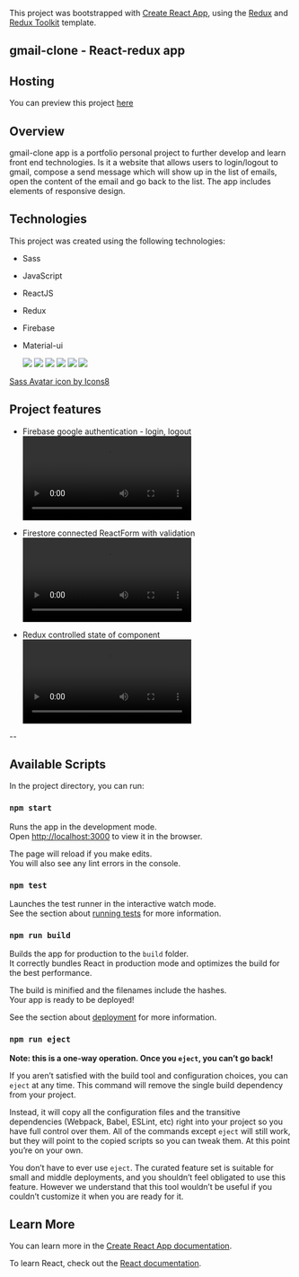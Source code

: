 This project was bootstrapped with [Create React App](https://github.com/facebook/create-react-app), using the [Redux](https://redux.js.org/) and [Redux Toolkit](https://redux-toolkit.js.org/) template.

## gmail-clone - React-redux app

## Hosting

You can preview this project <a href ="https://clone-b2527.web.app/">here</a>

## Overview

gmail-clone app is a portfolio personal project to further develop and learn front end technologies. Is it a website that allows users to login/logout to gmail, compose a send message which will show up in the list of emails, open the content of the email and go back to the list. The app includes elements of responsive design.

## Technologies

This project was created using the following technologies:

-   Sass
-   JavaScript
-   ReactJS
-   Redux
-   Firebase
-   Material-ui

    ![](https://img.icons8.com/color/48/000000/sass-avatar.png)
    ![](https://img.icons8.com/color/48/000000/javascript--v1.png)
    ![](https://img.icons8.com/office/40/000000/react.png)
    ![](https://img.icons8.com/color/48/000000/redux.png")
    ![](https://img.icons8.com/color/48/000000/firebase.png)
    ![](https://img.icons8.com/color/48/000000/material-ui.png)

<a href="https://icons8.com/icon/vEiU8UeAmv0x/sass-avatar">Sass Avatar icon by Icons8</a>

## Project features

-   Firebase google authentication - login, logout
    ![login/logout demo](https://user-images.githubusercontent.com/80685460/156446153-8311ca3b-cd75-4bfd-9fb4-d1841b61fdf7.mp4)
-   Firestore connected ReactForm with validation
    ![compose send email with validation](https://user-images.githubusercontent.com/80685460/156560088-feaa8d48-cb92-4151-a938-257cee260c6c.mp4)

-   Redux controlled state of component
    ![controling the component state with redux](https://user-images.githubusercontent.com/80685460/156560713-4e9fc05d-82be-472e-92ae-28153f908732.mp4)

--

## Available Scripts

In the project directory, you can run:

### `npm start`

Runs the app in the development mode.<br />
Open [http://localhost:3000](http://localhost:3000) to view it in the browser.

The page will reload if you make edits.<br />
You will also see any lint errors in the console.

### `npm test`

Launches the test runner in the interactive watch mode.<br />
See the section about [running tests](https://facebook.github.io/create-react-app/docs/running-tests) for more information.

### `npm run build`

Builds the app for production to the `build` folder.<br />
It correctly bundles React in production mode and optimizes the build for the best performance.

The build is minified and the filenames include the hashes.<br />
Your app is ready to be deployed!

See the section about [deployment](https://facebook.github.io/create-react-app/docs/deployment) for more information.

### `npm run eject`

**Note: this is a one-way operation. Once you `eject`, you can’t go back!**

If you aren’t satisfied with the build tool and configuration choices, you can `eject` at any time. This command will remove the single build dependency from your project.

Instead, it will copy all the configuration files and the transitive dependencies (Webpack, Babel, ESLint, etc) right into your project so you have full control over them. All of the commands except `eject` will still work, but they will point to the copied scripts so you can tweak them. At this point you’re on your own.

You don’t have to ever use `eject`. The curated feature set is suitable for small and middle deployments, and you shouldn’t feel obligated to use this feature. However we understand that this tool wouldn’t be useful if you couldn’t customize it when you are ready for it.

## Learn More

You can learn more in the [Create React App documentation](https://facebook.github.io/create-react-app/docs/getting-started).

To learn React, check out the [React documentation](https://reactjs.org/).
